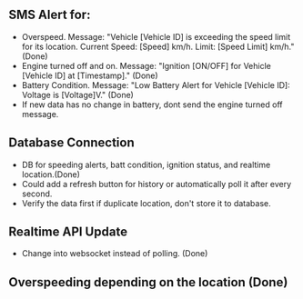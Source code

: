 ## SMS Alert for:

- Overspeed. Message: "Vehicle [Vehicle ID] is exceeding the speed limit for its location. Current Speed: [Speed] km/h. Limit: [Speed Limit] km/h." (Done)
- Engine turned off and on. Message: "Ignition [ON/OFF] for Vehicle [Vehicle ID] at [Timestamp]." (Done)
- Battery Condition. Message: "Low Battery Alert for Vehicle [Vehicle ID]: Voltage is [Voltage]V." (Done)
- If new data has no change in battery, dont send the engine turned off message.

## Database Connection

- DB for speeding alerts, batt condition, ignition status, and realtime location.(Done)
- Could add a refresh button for history or automatically poll it after every second.
- Verify the data first if duplicate location, don't store it to database. 

## Realtime API Update

- Change into websocket instead of polling. (Done)

## Overspeeding depending on the location (Done)

